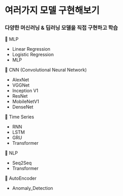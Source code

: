 # 여러가지 모델 구현해보기 

### 다양한 머신러닝 & 딥러닝 모델을 직접 구현하고 학습

🔹 MLP
-  Linear Regression
-  Logistic Regression 
-  MLP 

🔹 CNN (Convolutional Neural Network)

- AlexNet
- VGGNet
- Inception V1
- ResNet
- MobileNetV1
- DenseNet

🔹 Time Series

- RNN 
- LSTM 
- GRU 
- Transformer 

🔹 NLP

- Seq2Seq 
- Transformer

🔹 AutoEncoder

- Anomaly_Detection
